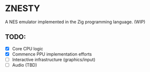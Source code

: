 # ZNESTY

A NES emulator implemented in the Zig programming language. (WIP)

## TODO:

- [x] Core CPU logic
- [X] Commence PPU implementation efforts
- [ ] Interactive infrastructure (graphics/input)
- [ ] Audio (TBD)
